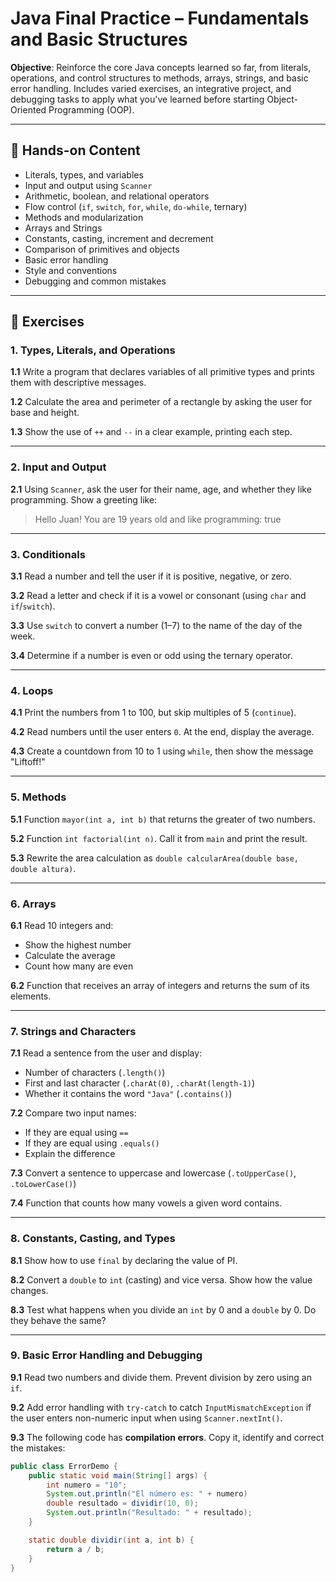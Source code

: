 # Java Final Practice – Fundamentals and Basic Structures

**Objective**: Reinforce the core Java concepts learned so far, from literals, operations, and control structures to methods, arrays, strings, and basic error handling. Includes varied exercises, an integrative project, and debugging tasks to apply what you've learned before starting Object-Oriented Programming (OOP).

---

## 🧩 Hands-on Content

- Literals, types, and variables
- Input and output using `Scanner`
- Arithmetic, boolean, and relational operators
- Flow control (`if`, `switch`, `for`, `while`, `do-while`, ternary)
- Methods and modularization
- Arrays and Strings
- Constants, casting, increment and decrement
- Comparison of primitives and objects
- Basic error handling
- Style and conventions
- Debugging and common mistakes

---

## 📘 Exercises

### 1. Types, Literals, and Operations

**1.1** Write a program that declares variables of all primitive types and prints them with descriptive messages.

**1.2** Calculate the area and perimeter of a rectangle by asking the user for base and height.

**1.3** Show the use of `++` and `--` in a clear example, printing each step.

---

### 2. Input and Output

**2.1** Using `Scanner`, ask the user for their name, age, and whether they like programming. Show a greeting like:

> Hello Juan! You are 19 years old and like programming: true

---

### 3. Conditionals

**3.1** Read a number and tell the user if it is positive, negative, or zero.

**3.2** Read a letter and check if it is a vowel or consonant (using `char` and `if`/`switch`).

**3.3** Use `switch` to convert a number (1–7) to the name of the day of the week.

**3.4** Determine if a number is even or odd using the ternary operator.

---

### 4. Loops

**4.1** Print the numbers from 1 to 100, but skip multiples of 5 (`continue`).

**4.2** Read numbers until the user enters `0`. At the end, display the average.

**4.3** Create a countdown from 10 to 1 using `while`, then show the message "Liftoff!"

---

### 5. Methods

**5.1** Function `mayor(int a, int b)` that returns the greater of two numbers.

**5.2** Function `int factorial(int n)`. Call it from `main` and print the result.

**5.3** Rewrite the area calculation as `double calcularArea(double base, double altura)`.

---

### 6. Arrays

**6.1** Read 10 integers and:
- Show the highest number
- Calculate the average
- Count how many are even

**6.2** Function that receives an array of integers and returns the sum of its elements.

---

### 7. Strings and Characters

**7.1** Read a sentence from the user and display:
- Number of characters (`.length()`)
- First and last character (`.charAt(0)`, `.charAt(length-1)`)
- Whether it contains the word `"Java"` (`.contains()`)

**7.2** Compare two input names:
- If they are equal using `==`
- If they are equal using `.equals()`
- Explain the difference

**7.3** Convert a sentence to uppercase and lowercase (`.toUpperCase()`, `.toLowerCase()`)

**7.4** Function that counts how many vowels a given word contains.

---

### 8. Constants, Casting, and Types

**8.1** Show how to use `final` by declaring the value of PI.

**8.2** Convert a `double` to `int` (casting) and vice versa. Show how the value changes.

**8.3** Test what happens when you divide an `int` by 0 and a `double` by 0. Do they behave the same?

---

### 9. Basic Error Handling and Debugging

**9.1** Read two numbers and divide them. Prevent division by zero using an `if`.

**9.2** Add error handling with `try-catch` to catch `InputMismatchException` if the user enters non-numeric input when using `Scanner.nextInt()`.

**9.3** The following code has **compilation errors**. Copy it, identify and correct the mistakes:

```java
public class ErrorDemo {
    public static void main(String[] args) {
        int numero = "10";
        System.out.println("El número es: " + numero)
        double resultado = dividir(10, 0);
        System.out.println("Resultado: " + resultado);
    }

    static double dividir(int a, int b) {
        return a / b;
    }
}
